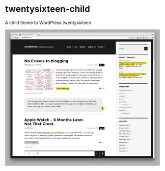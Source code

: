 # twentysixteen-child
A child theme to WordPress twentysixteen

![twentysixteen-child](https://github.com/yanivdll/twentysixteen-child/blob/master/screenshot.png)
